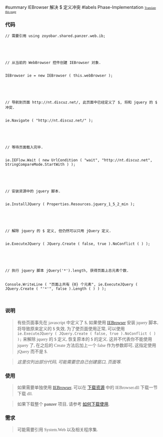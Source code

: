 ﻿#summary IEBrowser 解决 $ 定义冲突
#labels Phase-Implementation
<font face='microsoft yahei'>
<font size='1'><a href='http://www.microsofttranslator.com/bv.aspx?from=&to=en&a=http://code.google.com/p/zsharedcode/wiki/IEBrowserDocNoConflict'>Translate this page</a></font>

<h3>代码</h3>
<pre><code>// 需要引用 using zoyobar.shared.panzer.web.ib;<br>
<br>
// 从当前的 WebBrowser 控件创建 IEBrowser 对象.<br>
IEBrowser ie = new IEBrowser ( this.webBrowser );<br>
<br>
// 导航到页面 http://nt.discuz.net/, 此页面中已经定义了 $, 将和 jquery 的 $ 冲突.<br>
ie.Navigate ( "http://nt.discuz.net/" );<br>
<br>
// 等待页面载入完毕.<br>
ie.IEFlow.Wait ( new UrlCondition ( "wait", "http://nt.discuz.net", StringCompareMode.StartWith ) );<br>
<br>
// 安装资源中的 jquery 脚本.<br>
ie.InstallJQuery ( Properties.Resources.jquery_1_5_2_min );<br>
<br>
// 解除 jquery 的 $ 定义, 但仍然可以只用 jQuery 定义.<br>
ie.ExecuteJQuery ( JQuery.Create ( false, true ).NoConflict ( ) );<br>
<br>
// 执行 jquery 脚本 jQuery('*').length, 获得页面上总元素个数.<br>
Console.WriteLine ( "页面上共有 {0} 个元素", ie.ExecuteJQuery ( JQuery.Create ( "'*'", false ).Length ( ) ) );<br>
</code></pre>

<h3>说明</h3>
<blockquote>有些页面事先在 javascript 中定义了 $, 如果使用 <a href='IEBrowser.md'>IEBrowser</a> 安装 jquery 脚本, 将导致原来定义的 $ 失效, 为了使页面使用正常, 可以使用 <code>ie.ExecuteJQuery ( JQuery.Create ( false, true ).NoConflict ( ) );</code> 来解除 jquery 的 $ 定义, 恢复原本的 $ 的定义. 这并不代表你不能使用 jquery 了, 在之后的 Create 方法后加上一个 false 作为参数即可, 这指定使用 jQuery 而不是 $.</blockquote>

<blockquote><i>这里仅列出部分代码, 可能需要您自己创建窗口, 页面等.</i></blockquote>

<h3>使用</h3>
<blockquote>如果需要单独使用 <a href='IEBrowser.md'>IEBrowser</a>, 可以在 <a href='Download.md'>下载资源</a> 中的 IEBrowser.dll 下载一节下载 dll.</blockquote>

<blockquote>如果下载整个 <b>panzer</b> 项目, 请参考 <a href='HowToDownloadAndUse.md'>如何下载使用</a>.</blockquote>

<h3>需求</h3>
<blockquote>可能需要引用 System.Web 以及相关程序集.<br>
</font>